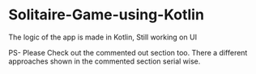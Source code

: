 # Solitaire-Game-using-Kotlin
The logic of the app is made in Kotlin, Still working on UI


PS- Please Check out the commented out section too. There a different approaches shown in the commented section serial wise. 


